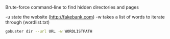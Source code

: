 Brute-force command-line to find hidden directories and pages

-u state the website (http://fakebank.com)
-w takes a list of words to iterate through (wordlist.txt)

```bash
gobuster dir --url URL -w WORDLISTPATH
```

